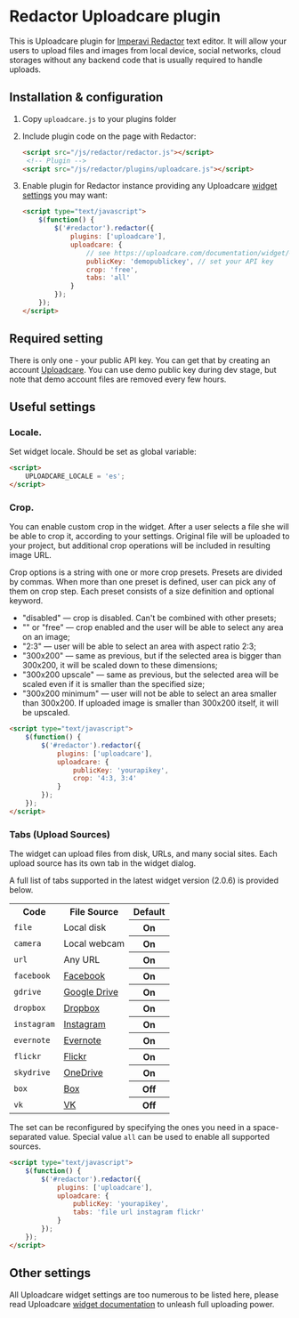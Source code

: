 # Redactor Uploadcare plugin

This is Uploadcare plugin for [Imperavi Redactor] text editor. It will allow
your users to upload files and images from local device, social networks, cloud
storages without any backend code that is usually required to handle uploads.


## Installation & configuration

1. Copy `uploadcare.js` to your plugins folder
2. Include plugin code on the page with Redactor:

    ```html
    <script src="/js/redactor/redactor.js"></script>
     <!-- Plugin -->
    <script src="/js/redactor/plugins/uploadcare.js"></script>
    ```

3. Enable plugin for Redactor instance providing any Uploadcare [widget
settings] you may want:

    ```html
    <script type="text/javascript">
        $(function() {
            $('#redactor').redactor({
                plugins: ['uploadcare'],
                uploadcare: {
                    // see https://uploadcare.com/documentation/widget/#configuration
                    publicKey: 'demopublickey', // set your API key
                    crop: 'free',
                    tabs: 'all'
                }
            });
        });
    </script>
    ```

## Required setting

There is only one - your public API key. You can get that by creating an
account [Uploadcare]. You can use demo public key during dev stage, but note that
demo account files are removed every few hours.


## Useful settings

### Locale.
Set widget locale. Should be set as global variable:

```html
<script>
    UPLOADCARE_LOCALE = 'es';
</script>
```

### Crop.
You can enable custom crop in the widget. After a user selects a file she will
be able to crop it, according to your settings. Original file will be uploaded
to your project, but additional crop operations will be included in resulting
image URL.

Crop options is a string with one or more crop presets. Presets are divided by
commas. When more than one preset is defined, user can pick any of them on crop
step. Each preset consists of a size definition and optional keyword.

- "disabled" — crop is disabled. Can't be combined with other presets;
- "" or "free" — crop enabled and the user will be able to select any area on an image;
- "2:3" — user will be able to select an area with aspect ratio 2:3;
- "300x200" — same as previous, but if the selected area is bigger than 300x200, it will be scaled down to these dimensions;
- "300x200 upscale" — same as previous, but the selected area will be scaled even if it is smaller than the specified size;
- "300x200 minimum" — user will not be able to select an area smaller than 300x200. If uploaded image is smaller than 300x200 itself, it will be upscaled.

```html
<script type="text/javascript">
    $(function() {
        $('#redactor').redactor({
            plugins: ['uploadcare'],
            uploadcare: {
                publicKey: 'yourapikey',
                crop: '4:3, 3:4'
            }
        });
    });
</script>
```

### Tabs (Upload Sources)

The widget can upload files from disk, URLs, and many social sites.
Each upload source has its own tab in the widget dialog.

A full list of tabs supported in the latest widget version
(2.0.6) is provided below.

<table class="reference">
  <tr>
    <th>Code</th>
    <th>File Source</th>
    <th>Default</th>
  </tr>
  <tr>
    <td><code>file</code></td>
    <td>Local disk</td>
    <th>On</th>
  </tr>
  <tr>
    <td><code>camera</code></td>
    <td>Local webcam</td>
    <th>On</th>
  </tr>
  <tr>
    <td><code>url</code></td>
    <td>Any URL</td>
    <th>On</th>
  </tr>
  <tr>
    <td><code>facebook</code></td>
    <td><a href="https://www.facebook.com/">Facebook</a></td>
    <th>On</th>
  </tr>
  <tr>
    <td><code>gdrive</code></td>
    <td><a href="https://drive.google.com/">Google Drive</a></td>
    <th>On</th>
  </tr>
  <tr>
    <td><code>dropbox</code></td>
    <td><a href="https://www.dropbox.com/">Dropbox</a></td>
    <th>On</th>
  </tr>
  <tr>
    <td><code>instagram</code></td>
    <td><a href="http://instagram.com/">Instagram</a></td>
    <th>On</th>
  </tr>
  <tr>
    <td><code>evernote</code></td>
    <td><a href="http://evernote.com/">Evernote</a></td>
    <th>On</th>
  </tr>
  <tr>
    <td><code>flickr</code></td>
    <td><a href="https://www.flickr.com/">Flickr</a></td>
    <th>On</th>
  </tr>
  <tr>
    <td><code>skydrive</code></td>
    <td><a href="https://onedrive.live.com/">OneDrive</a></td>
    <th>On</th>
  </tr>
  <tr>
    <td><code>box</code></td>
    <td><a href="https://www.box.com/">Box</a></td>
    <th>Off</th>
  </tr>
  <tr>
    <td><code>vk</code></td>
    <td><a href="http://vk.com/">VK</a></td>
    <th>Off</th>
  </tr>
</table>

The set can be reconfigured by
specifying the ones you need in a space-separated value.
Special value `all` can be used to enable all supported sources.

```html
<script type="text/javascript">
    $(function() {
        $('#redactor').redactor({
            plugins: ['uploadcare'],
            uploadcare: {
                publicKey: 'yourapikey',
                tabs: 'file url instagram flickr'
            }
        });
    });
</script>
```


## Other settings

All Uploadcare widget settings are too numerous to be listed here, please read
Uploadcare [widget documentation] to unleash full uploading power.


[Imperavi Redactor]: http://imperavi.com/redactor/
[widget settings]: https://uploadcare.com/documentation/widget/#configuration
[widget documentation]: https://uploadcare.com/documentation/widget/
[Uploadcare]: https://uploadcare.com
